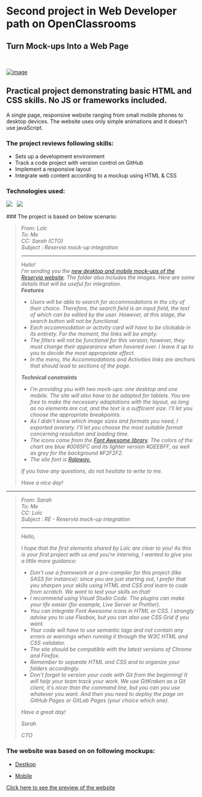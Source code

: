 # **Second project in Web Developer path on OpenClassrooms** 

## **Turn Mock-ups Into a Web Page**
<br> 

[![image](https://raw.githubusercontent.com/phos23/BartoszSwiderski_2_09262020_A/2e20809c3ea43d4cdeb60c679d83d1ec4cd53ca1/images/logo/Reservia.svg)](https://phos23.github.io/BartoszSwiderski_2_09262020_A/#)
<br> 

## **Practical project demonstrating basic HTML and CSS skills. No JS or frameworks included.**
A single page, responsive website ranging from small mobile phones to desktop devices. The website uses only simple animations and it doesn't use javaScript.


### The project reviews following skills:
* Sets up a development environment
* Track a code project with version control on GitHub
* Implement a responsive layout
* Integrate web content according to a mockup using HTML & CSS


### Technologies used:
<p>
        <img src="https://img.shields.io/badge/html5%20-%23e34f26.svg?&style=for-the-badge&logo=html5&logoColor=white" />&nbsp;&nbsp;
        <img src="https://img.shields.io/badge/CSS3-1572B6?&style=for-the-badge&logo=css3&logoColor=white" />&nbsp;&nbsp;
</p>
### The project is based on below scenario:

> _From:  Loïc_  
>_To: Me_     
>_CC: Sarah (CTO)_  
>_Subject : Reservia mock-up integration_  
> ___
> _Hello!_  
 _I'm sending you the [new desktop and mobile mock-ups of the Reservia website](https://s3-eu-west-1.amazonaws.com/course.oc-static.com/projects/Front-End+V2/P2+HTML+%26+CSS/Reservia+ressources+EN.zip). The folder also includes the images. Here are some details that will be useful for integration._  
 **_Features_**
 >* _Users will be able to search for accommodations in the city of their choice. Therefore, the search field is an input field, the text of which can be edited by the user. However, at this stage, the search button will not be functional._
 >* _Each accommodation or activity card will have to be clickable in its entirety. For the moment, the links will be empty._
 >* _The filters will not be functional for this version; however, they must change their appearance when hovered over. I leave it up to you to decide the most appropriate effect._
 >* _In the menu, the Accommodations and Activities links are anchors that should lead to sections of the page._  
 > 
> **_Technical constraints_**
 >
 >* _I’m providing you with two mock-ups: one desktop and one mobile. The site will  also have to be adapted for tablets. You are free to make the necessary  adaptations with the layout, as long as no elements are cut, and the text is a   sufficient size. I’ll let you choose the appropriate breakpoints._
 >* _As I didn't know which image sizes and formats you need, I exported avariety.  I’ll let you choose the most suitable format concerning resolution and loading   time._
 >* _The icons come from the [Font Awesome library](https://fontawesome.com/). The colors of the chart are blue  #0065FC and its lighter version #DEEBFF, as well as grey for the background  #F2F2F2._
>* _The site font is [Raleway.](https://fonts.google.com/specimen/Raleway)_
>
>_If you have any questions, do not hesitate to write to me._
>
>_Have a nice day!_

___

>_From: Sarah_  
_To: Me_  
_CC: Loïc_  
_Subject : RE - Reservia mock-up integration_  
>___
>_Hello,_  
>
>_I hope that the first elements shared by Loïc are clear to you! As this is your first project with us and you're interning, I wanted to give you a little more guidance:_  
>* _Don't use a framework or a pre-compiler for this project (like SASS for instance): since you are just starting out, I prefer that  you sharpen your skills using HTML and CSS and learn to code from scratch. We want to test your skills on that!_  
>* _I recommend using Visual Studio Code. The plugins can make your life easier (for example, Live Server or Prettier)._  
>* _You can integrate Font Awesome icons in HTML or CSS. I strongly advise you to use Flexbox, but you can also use CSS Grid if you want._  
>* _Your code will have to use semantic tags and not contain any errors or warnings when running it through the W3C HTML and CSS validator._  
>* _The site should be compatible with the latest versions of Chrome and Firefox._  
>* _Remember to separate HTML and CSS and to organize your folders accordingly._  
>* _Don't forget to version your code with Git from the beginning! It will help your team track your work. We use GitKraken as a Git client, it's nicer than the command line, but you can you use whatever you want. And then you need to deploy the page on GitHub Pages or GitLab Pages (your choice which one)._  
>
>_Have a great day!_  
>
>_Sarah_  
>
>_CTO_  

### The website was based on on following mockups:


*  [Destkop](https://raw.githubusercontent.com/phos23/BartoszSwiderski_2_09262020_A/master/mockups/Desktop%20-%201.png)


*  [Mobile](https://raw.githubusercontent.com/phos23/BartoszSwiderski_2_09262020_A/master/mockups/iPhone%208%20-%201.png)

<a href="https://bartek-swiderski92.github.io/Reservia/">Click here to see the preview of the website</a>
